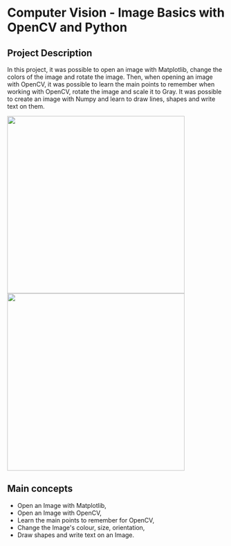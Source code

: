 # Computer Vision - Image Basics with OpenCV and Python

## Project Description
In this project, it was possible to open an image with Matplotlib, change the colors of the image and rotate the image. Then, when opening an image with OpenCV, it was possible to learn the main points to remember when working with OpenCV, rotate the image and scale it to Gray. It was possible to create an image with Numpy and learn to draw lines, shapes and write text on them.

<img src="https://user-images.githubusercontent.com/65929471/89190365-bc961b80-d577-11ea-9865-9f8b6b9a4c27.png"  width="410">  <img src="https://user-images.githubusercontent.com/65929471/89190355-ba33c180-d577-11ea-9963-06ce18c50c33.png"  width="410">


## Main concepts
- Open an Image with Matplotlib,
- Open an Image with OpenCV,
- Learn the main points to remember for OpenCV,
- Change the Image's colour, size, orientation,
- Draw shapes and write text on an Image.
